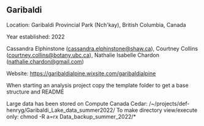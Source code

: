 ## Garibaldi

Location: Garibaldi Provincial Park (Nch'kay), British Columbia, Canada

Year established: 2022

Cassandra Elphinstone (cassandra.elphinstone@shaw.ca),
Courtney Collins (courtney.collins@botany.ubc.ca),
Nathalie Isabelle Chardon (nathalie.chardon@gmail.com)

Website: https://garibaldialpine.wixsite.com/garibaldialpine

When starting an analysis project copy the template folder to get a base structure and README

Large data has been stored on Compute Canada Cedar: /~/projects/def-henryg/Garibaldi_Lake_data_summer2022/
To make directory view/execute only: chmod -R a=rx Data_backup_summer_2022/*

